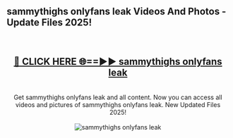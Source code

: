 <h2>sammythighs onlyfans leak Videos And Photos - Update Files 2025!</h2>
<br>
<div align="center">
<h2><a href="https://linkcuts.com/hfmhzwbr" rel="nofollow">🔴 CLICK HERE 🌐==►► sammythighs onlyfans leak</a></h2>
<br>
Get sammythighs onlyfans leak and all content. Now you can access all videos and pictures of sammythighs onlyfans leak. New Updated Files 2025!
<br>
<br>
<a href="https://linkcuts.com/hfmhzwbr" rel="nofollow" data-target="animated-image.originalLink"><img src="https://i.ibb.co.com/WyWwxjT/player-gif2.gif" alt="sammythighs onlyfans leak" style="max-width: 100%; display: inline-block;" data-target="animated-image.originalImage"></a>
</div>
<br>
